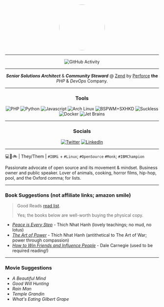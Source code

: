 <div id="header" align="center">
    <img src="https://avatars.githubusercontent.com/u/5510679?v=4" width="150" height="150" style="border-radius: 50%;">
</div>

-----

<div align="center">
    <img src="https://github-readme-stats.vercel.app/api?username=jbh&show_icons=true&theme=dark" alt="GitHub Activity">
</div>

-----

<div align="center">
    <strong><em>Senior Solutions Architect</em></strong> & <strong><em>Community Steward</em></strong>
    @ <a href="https://zend.com/">Zend</a> by <a href="https://perforce.com/">Perforce</a> <strong>the</strong>
    <em>PHP</em> & <em>DevOps</em> Company.
</div>

-----

<div align="center">
    <h3>Tools</h3>
    <img src="https://img.shields.io/badge/PHP-0b626b?logo=php&logoColor=white&style=for-the-badge" alt="PHP">
    <img src="https://img.shields.io/badge/Python-0b626b?logo=python&logoColor=white&style=for-the-badge" alt="Python">
    <img src="https://img.shields.io/badge/Javascript-0b626b?logo=javascript&logoColor=white&style=for-the-badge" alt="Javascript">
    <img src="https://img.shields.io/badge/Arch%20Linux-0b626b?logo=archlinux&logoColor=white&style=for-the-badge" alt="Arch Linux">
    <img src="https://img.shields.io/badge/BSPWM+SXHKD-0b626b?logo=github&logoColor=white&style=for-the-badge" alt="BSPWM+SXHKD">
    <img src="https://img.shields.io/badge/Suckless%20Tools-0b626b?logo=suckless&logoColor=white&style=for-the-badge" alt="Suckless">
    <img src="https://img.shields.io/badge/Docker-0b626b?logo=docker&logoColor=white&style=for-the-badge" alt="Docker">
    <img src="https://img.shields.io/badge/Jet%20Brains-0b626b?logo=jetbrains&logoColor=white&style=for-the-badge" alt="Jet Brains">
</div>

-----

<div align="center">
    <h3>Socials</h3>
    <a href="https://twitter.com/tweetjbh"><img src="https://img.shields.io/badge/Twitter-0b626b?logo=twitter&logoColor=white&style=for-the-badge" alt="Twitter"></a>
    <a href="https://www.linkedin.com/in/jbhall"><img src="https://img.shields.io/badge/LinkedIn-0b626b?logo=linkedin&logoColor=white&style=for-the-badge" alt="LinkedIn"></a>
</div>

-----

💻🎱🚲 | They/Them | `#IBMi` + `#Linux`; `#OpenSource` `#Monk`; `#IBMChampion`

Passionate advocate of open source and its movement & mindset. Business owner and public speaker.
Lover of animals, cooking, horror films, hip-hop, pool, and the Oxford
comma; for lists.

-----

### Book Suggestions (not affiliate links; amazon smile)

> Good Reads [read list](https://www.goodreads.com/review/list/91375999-joshua?ref=nav_mybooks&shelf=read).
> 
> Yes; the books below are well-worth buying the physical copy.


- _[Peace is Every Step](https://smile.amazon.com/Peace-Every-Step-Mindfulness-Everyday/dp/0553351397/)_ - Thich Nhat Hanh (lovely teachings; no mud, no lotus)
- _[The Art of Power](https://smile.amazon.com/Art-Power-Thich-Nhat-Hanh/dp/0061242365/)_ - Thich Nhat Hanh (antithetical to The Art of War; power through compassion)
- _[How to Win Friends and Influence People](https://smile.amazon.com/How-Win-Friends-Influence-People/dp/0671027034/)_ - Dale Carnegie (used to be required reading!)

-----

### Movie Suggestions

- _A Beautiful Mind_
- _Good Will Hunting_
- _Rain Man_
- _Temple Grandin_
- _What's Eating Gilbert Grape_
